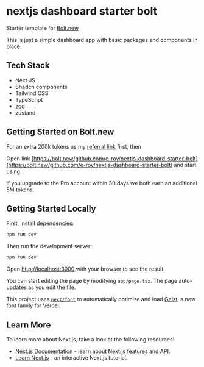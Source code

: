# nextjs dashboard starter bolt

Starter template for [Bolt.new](bolt.new)

This is just a simple dashboard app with basic packages and components in place.

## Tech Stack

- Next JS
- Shadcn components
- Tailwind CSS
- TypeScript
- zod
- zustand

## Getting Started on Bolt.new

For an extra 200k tokens us my [referral link](https://bolt.new/?rid=52eivv) first, then

Open link [https://bolt.new/github.com/e-roy/nextjs-dashboard-starter-bolt](https://bolt.new/github.com/e-roy/nextjs-dashboard-starter-bolt) and start using.

If you upgrade to the Pro account within 30 days we both earn an additional 5M tokens.

## Getting Started Locally

First, install dependencies:

```bash
npm run dev
```

Then run the development server:

```bash
npm run dev
```

Open [http://localhost:3000](http://localhost:3000) with your browser to see the result.

You can start editing the page by modifying `app/page.tsx`. The page auto-updates as you edit the file.

This project uses [`next/font`](https://nextjs.org/docs/app/building-your-application/optimizing/fonts) to automatically optimize and load [Geist](https://vercel.com/font), a new font family for Vercel.

## Learn More

To learn more about Next.js, take a look at the following resources:

- [Next.js Documentation](https://nextjs.org/docs) - learn about Next.js features and API.
- [Learn Next.js](https://nextjs.org/learn) - an interactive Next.js tutorial.
